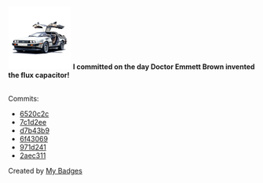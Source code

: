 <img src="https://github.com/my-badges/my-badges/blob/master/badges/delorean/delorean.png?raw=true" alt="I committed on the day Doctor Emmett Brown invented the flux capacitor!" title="I committed on the day Doctor Emmett Brown invented the flux capacitor!" width="128">
<strong>I committed on the day Doctor Emmett Brown invented the flux capacitor!</strong>
<br><br>

Commits:

- <a href="https://github.com/antonmedv/fx/commit/6520c2c6b72ee8f00aa72d81ae2a76373f358133">6520c2c</a>
- <a href="https://github.com/expr-lang/expr/commit/7c1d2ee7d202086e7aa27dda98dc8fec08d4a876">7c1d2ee</a>
- <a href="https://github.com/expr-lang/expr/commit/d7b43b9b75507b645dec79b00c81d7a2c47a56de">d7b43b9</a>
- <a href="https://github.com/expr-lang/expr/commit/6f43069eb7b4982627cec6072b974f4cdb99066a">6f43069</a>
- <a href="https://github.com/expr-lang/expr/commit/971d241fe0e93a12a59d57127c7c396dca8ea1d6">971d241</a>
- <a href="https://github.com/expr-lang/expr/commit/2aec311b2bcdb9ab5a8efee88c08138dde84a65c">2aec311</a>


Created by <a href="https://github.com/my-badges/my-badges">My Badges</a>